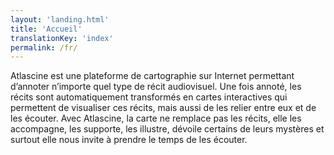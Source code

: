 ```yaml
---
layout: 'landing.html'
title: 'Accueil'
translationKey: 'index'
permalink: /fr/
---
```


Atlascine est une plateforme de cartographie sur Internet permettant d’annoter n’importe quel type de récit audiovisuel. Une fois annoté, les récits sont automatiquement transformés en cartes interactives qui permettent de visualiser ces récits, mais aussi de les relier entre eux et de les écouter. Avec Atlascine, la carte ne remplace pas les récits, elle les accompagne, les supporte, les illustre, dévoile certains de leurs mystères et surtout elle nous invite à prendre le temps de les écouter.  
